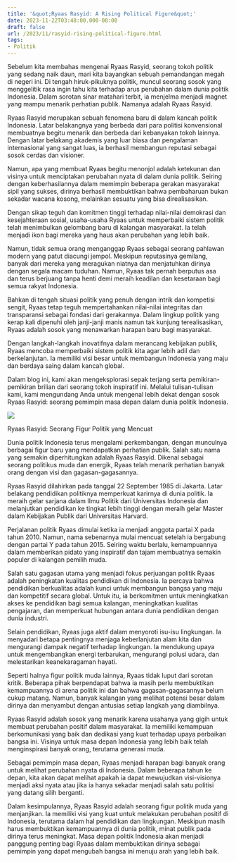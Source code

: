 ```yaml
---
title: '&quot;Ryaas Rasyid: A Rising Political Figure&quot;'
date: 2023-11-22T03:48:00.000-08:00
draft: false
url: /2023/11/rasyid-rising-political-figure.html
tags: 
- Politik
---
```


  

Sebelum kita membahas mengenai Ryaas Rasyid, seorang tokoh politik yang sedang naik daun, mari kita bayangkan sebuah pemandangan megah di negeri ini. Di tengah hiruk-pikuknya politik, muncul seorang sosok yang menggelitik rasa ingin tahu kita terhadap arus perubahan dalam dunia politik Indonesia. Dalam sorotan sinar matahari terbit, ia menjelma menjadi magnet yang mampu menarik perhatian publik. Namanya adalah Ryaas Rasyid.

  

Ryaas Rasyid merupakan sebuah fenomena baru di dalam kancah politik Indonesia. Latar belakangnya yang berbeda dari para politisi konvensional membuatnya begitu menarik dan berbeda dari kebanyakan tokoh lainnya. Dengan latar belakang akademis yang luar biasa dan pengalaman internasional yang sangat luas, ia berhasil membangun reputasi sebagai sosok cerdas dan visioner.

  

Namun, apa yang membuat Ryaas begitu menonjol adalah ketekunan dan visinya untuk menciptakan perubahan nyata di dalam dunia politik. Seiring dengan keberhasilannya dalam memimpin beberapa gerakan masyarakat sipil yang sukses, dirinya berhasil membuktikan bahwa pembaharuan bukan sekadar wacana kosong, melainkan sesuatu yang bisa direalisasikan.

  

Dengan sikap teguh dan komitmen tinggi terhadap nilai-nilai demokrasi dan kesejahteraan sosial, usaha-usaha Ryaas untuk memperbaiki sistem politik telah menimbulkan gelombang baru di kalangan masyarakat. Ia telah menjadi ikon bagi mereka yang haus akan perubahan yang lebih baik.

  

Namun, tidak semua orang menganggap Ryaas sebagai seorang pahlawan modern yang patut diacungi jempol. Meskipun reputasinya gemilang, banyak dari mereka yang meragukan niatnya dan menjatuhkan dirinya dengan segala macam tuduhan. Namun, Ryaas tak pernah berputus asa dan terus berjuang tanpa henti demi meraih keadilan dan kesetaraan bagi semua rakyat Indonesia.

  

Bahkan di tengah situasi politik yang penuh dengan intrik dan kompetisi sengit, Ryaas tetap teguh mempertahankan nilai-nilai integritas dan transparansi sebagai fondasi dari gerakannya. Dalam lingkup politik yang kerap kali dipenuhi oleh janji-janji manis namun tak kunjung terealisasikan, Ryaas adalah sosok yang menawarkan harapan baru bagi masyarakat.

  

Dengan langkah-langkah inovatifnya dalam merancang kebijakan publik, Ryaas mencoba memperbaiki sistem politik kita agar lebih adil dan berkelanjutan. Ia memiliki visi besar untuk membangun Indonesia yang maju dan berdaya saing dalam kancah global.

  

Dalam blog ini, kami akan mengeksplorasi sepak terjang serta pemikiran-pemikiran brilian dari seorang tokoh inspiratif ini. Melalui tulisan-tulisan kami, kami mengundang Anda untuk mengenal lebih dekat dengan sosok Ryaas Rasyid: seorang pemimpin masa depan dalam dunia politik Indonesia.

  

![](https://blogger.googleusercontent.com/img/b/R29vZ2xl/AVvXsEjtOuBQtKqSD_heq5I-rKIWpN2rZWwevGFVkxo2olBv20dmBMszSQryL2S0CdZcVnEywJ_vXa5Bu-x4NbFGgBCfo0xZRCGzbEpa_mAjPbVBg_10yrG7p9tPwiP3k0gre1WZJotHli4NJ24/s1600/Ryaas-Rasyid.jpg)

  

Ryaas Rasyid: Seorang Figur Politik yang Mencuat

  

Dunia politik Indonesia terus mengalami perkembangan, dengan munculnya berbagai figur baru yang mendapatkan perhatian publik. Salah satu nama yang semakin diperhitungkan adalah Ryaas Rasyid. Dikenal sebagai seorang politikus muda dan energik, Ryaas telah menarik perhatian banyak orang dengan visi dan gagasan-gagasannya.

  

Ryaas Rasyid dilahirkan pada tanggal 22 September 1985 di Jakarta. Latar belakang pendidikan politiknya memperkuat karirnya di dunia politik. Ia meraih gelar sarjana dalam Ilmu Politik dari Universitas Indonesia dan melanjutkan pendidikan ke tingkat lebih tinggi dengan meraih gelar Master dalam Kebijakan Publik dari Universitas Harvard.

  

Perjalanan politik Ryaas dimulai ketika ia menjadi anggota partai X pada tahun 2010. Namun, nama sebenarnya mulai mencuat setelah ia bergabung dengan partai Y pada tahun 2015. Seiring waktu berlalu, kemampuannya dalam memberikan pidato yang inspiratif dan tajam membuatnya semakin populer di kalangan pemilih muda.

  

Salah satu gagasan utama yang menjadi fokus perjuangan politik Ryaas adalah peningkatan kualitas pendidikan di Indonesia. Ia percaya bahwa pendidikan berkualitas adalah kunci untuk membangun bangsa yang maju dan kompetitif secara global. Untuk itu, ia berkomitmen untuk meningkatkan akses ke pendidikan bagi semua kalangan, meningkatkan kualitas pengajaran, dan memperkuat hubungan antara dunia pendidikan dengan dunia industri.

  

Selain pendidikan, Ryaas juga aktif dalam menyoroti isu-isu lingkungan. Ia menyadari betapa pentingnya menjaga keberlanjutan alam kita dan mengurangi dampak negatif terhadap lingkungan. Ia mendukung upaya untuk mengembangkan energi terbarukan, mengurangi polusi udara, dan melestarikan keanekaragaman hayati.

  

Seperti halnya figur politik muda lainnya, Ryaas tidak luput dari sorotan kritik. Beberapa pihak berpendapat bahwa ia masih perlu membuktikan kemampuannya di arena politik ini dan bahwa gagasan-gagasannya belum cukup matang. Namun, banyak kalangan yang melihat potensi besar dalam dirinya dan menyambut dengan antusias setiap langkah yang diambilnya.

  

Ryaas Rasyid adalah sosok yang menarik karena usahanya yang gigih untuk membuat perubahan positif dalam masyarakat. Ia memiliki kemampuan berkomunikasi yang baik dan dedikasi yang kuat terhadap upaya perbaikan bangsa ini. Visinya untuk masa depan Indonesia yang lebih baik telah menginspirasi banyak orang, terutama generasi muda.

  

Sebagai pemimpin masa depan, Ryaas menjadi harapan bagi banyak orang untuk melihat perubahan nyata di Indonesia. Dalam beberapa tahun ke depan, kita akan dapat melihat apakah ia dapat mewujudkan visi-visionya menjadi aksi nyata atau jika ia hanya sekadar menjadi salah satu politisi yang datang silih berganti.

  

Dalam kesimpulannya, Ryaas Rasyid adalah seorang figur politik muda yang menjanjikan. Ia memiliki visi yang kuat untuk melakukan perubahan positif di Indonesia, terutama dalam hal pendidikan dan lingkungan. Meskipun masih harus membuktikan kemampuannya di dunia politik, minat publik pada dirinya terus meningkat. Masa depan politik Indonesia akan menjadi panggung penting bagi Ryaas dalam membuktikan dirinya sebagai pemimpin yang dapat mengubah bangsa ini menuju arah yang lebih baik.